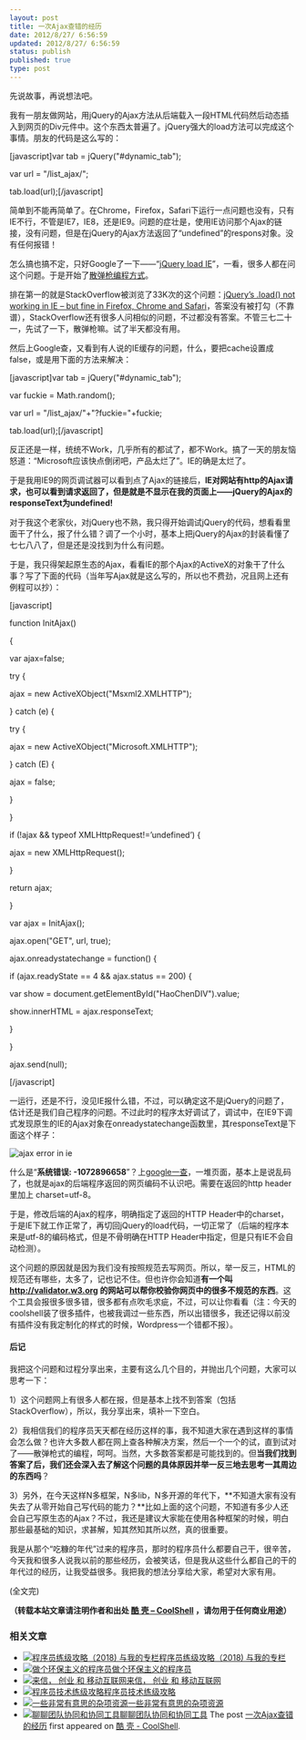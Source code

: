```yaml
---
layout: post
title: 一次Ajax查错的经历
date: 2012/8/27/ 6:56:59
updated: 2012/8/27/ 6:56:59
status: publish
published: true
type: post
---
```


先说故事，再说想法吧。


我有一朋友做网站，用jQuery的Ajax方法从后端载入一段HTML代码然后动态插入到网页的Div元件中。这个东西太普遍了。jQuery强大的load方法可以完成这个事情。朋友的代码是这么写的：


[javascript]var tab = jQuery("#dynamic\_tab");  

var url = "/list\_ajax/";  

tab.load(url);[/javascript]


简单到不能再简单了。在Chrome，Firefox，Safari下运行一点问题也没有，只有IE不行，不管是IE7，IE8，还是IE9。问题的症壮是，使用IE访问那个Ajax的链接，没有问题，但是在jQuery的Ajax方法返回了“undefined”的respons对象。没有任何报错！


怎么搞也搞不定，只好Google了一下——“[jQuery load IE](https://www.google.com/#hl=zh-CN&newwindow=1&site=&source=hp&q=jQuery+load+IE&btnK=Google+%E6%90%9C%E7%B4%A2&oq=jQuery+load+IE)”，一看，很多人都在问这个问题。于是开始了[散弹枪编程方式](https://coolshell.cn/articles/2058.html "各种流行的编程风格")。


排在第一的就是StackOverflow被浏览了33K次的这个问题：[jQuery’s .load() not working in IE – but fine in Firefox, Chrome and Safari](http://stackoverflow.com/questions/1061525/jquerys-load-not-working-in-ie-but-fine-in-firefox-chrome-and-safari)，答案没有被打勾（不靠谱），StackOverflow还有很多人问相似的问题，不过都没有答案。不管三七二十一，先试了一下，散弹枪嘛。试了半天都没有用。


然后上Google查，又看到有人说的IE缓存的问题，什么，要把cache设置成false，或是用下面的方法来解决：


[javascript]var tab = jQuery("#dynamic\_tab");  

var fuckie = Math.random();  

var url = "/list\_ajax/"+"?fuckie="+fuckie;  

tab.load(url);[/javascript]


反正还是一样，统统不Work，几乎所有的都试了，都不Work。搞了一天的朋友恼怒道：“Microsoft应该快点倒闭吧，产品太烂了”。IE的确是太烂了。



于是我用IE9的网页调试器可以看到点了Ajax的链接后，**IE对网站有http的Ajax请求，也可以看到请求返回了，但是就是不显示在我的页面上——jQuery的Ajax的responseText为undefined!**


对于我这个老家伙，对jQuery也不熟，我只得开始调试jQuery的代码，想看看里面干了什么，报了什么错？调了一个小时，基本上把jQuery的Ajax的封装看懂了七七八八了，但是还是没找到为什么有问题。


于是，我只得架起原生态的Ajax，看看IE的那个Ajax的ActiveX的对象干了什么事？写了下面的代码（当年写Ajax就是这么写的，所以也不费劲，况且网上还有例程可以抄）：


[javascript]  

function InitAjax()  

{  

 var ajax=false;  

 try {  

 ajax = new ActiveXObject("Msxml2.XMLHTTP");  

 } catch (e) {  

 try {  

 ajax = new ActiveXObject("Microsoft.XMLHTTP");  

 } catch (E) {  

 ajax = false;  

 }  

 }  

 if (!ajax && typeof XMLHttpRequest!=’undefined’) {  

 ajax = new XMLHttpRequest();  

 }  

 return ajax;  

}


var ajax = InitAjax();  

ajax.open("GET", url, true);  

ajax.onreadystatechange = function() {  

 if (ajax.readyState == 4 && ajax.status == 200) {  

 var show = document.getElementById("HaoChenDIV").value;  

 show.innerHTML = ajax.responseText;  

 }  

}  

ajax.send(null);  

[/javascript]


一运行，还是不行，没见IE报什么错，不过，可以确定这不是jQuery的问题了，估计还是我们自己程序的问题。不过此时的程序太好调试了，调试中，在IE9下调式发现原生的IE的Ajax对象在onreadystatechange函数里，其responseText是下面这个样子：


![](https://coolshell.cn/wp-content/uploads/2012/08/ajax_error.jpg "ajax error in ie")


什么是“**系统错误: -1072896658**”？上[google一查](https://www.google.com/#hl=zh-CN&newwindow=1&q=ajax+%22%E7%B3%BB%E7%BB%9F%E9%94%99%E8%AF%AF:+-1072896658%22&oq=ajax+%22%E7%B3%BB%E7%BB%9F%E9%94%99%E8%AF%AF:+-1072896658%22)，一堆页面，基本上是说乱码了，也就是ajax的后端程序返回的网页编码不认识吧。需要在返回的http header里加上 charset=utf-8。


于是，修改后端的Ajax的程序，明确指定了返回的HTTP Header中的charset，于是IE下就工作正常了，再切回jQuery的load代码，一切正常了（后端的程序本来是utf-8的编码格式，但是不骨明确在HTTP Header中指定，但是只有IE不会自动检测）。


这个问题的原因就是因为我们没有按照规范去写网页。所以，举一反三，HTML的规范还有哪些，太多了，记也记不住。但也许你会知道**有一个叫 <http://validator.w3.org> 的网站可以帮你校验你网页中的很多不规范的东西**。这个工具会报很多很多错，很多都有点吹毛求疵，不过，可以让你看看（注：今天的coolshell装了很多插件，也被我调过一些东西，所以出错很多，我还记得以前没有插件没有我定制化的样式的时候，Wordpress一个错都不报）。


#### 后记


我把这个问题和过程分享出来，主要有这么几个目的，并抛出几个问题，大家可以思考一下：


1）这个问题网上有很多人都在报，但是基本上找不到答案（包括StackOverflow），所以，我分享出来，填补一下空白。


2）我相信我们的程序员天天都在经历这样的事，我不知道大家在遇到这样的事情会怎么做？也许大多数人都在网上查各种解决方案，然后一个一个的试，直到试对了——散弹枪式的编程，呵呵。当然，大多数答案都是可能找到的。但**当我们找到答案了后，我们还会深入去了解这个问题的具体原因并举一反三地去思考一其周边的东西吗**？


3）另外，在今天这样N多框架，N多lib，N多开源的年代下，**不知道大家有没有失去了从零开始自己写代码的能力？**比如上面的这个问题，不知道有多少人还会自己写原生态的Ajax？不过，我还是建议大家能在使用各种框架的时候，明白那些最基础的知识，求甚解，知其然知其所以然，真的很重要。


我是从那个“吃糠的年代”过来的程序员，那时的程序员什么都要自己干，很辛苦，今天我和很多人说我以前的那些经历，会被笑话，但是我从这些什么都自己的干的年代过的经历，让我受益很多。我把我的想法分享给大家，希望对大家有用。


(全文完)



**（转载本站文章请注明作者和出处 [酷 壳 – CoolShell](https://coolshell.cn/) ，请勿用于任何商业用途）**



### 相关文章

* [![程序员练级攻略（2018)  与我的专栏](https://coolshell.cn/wp-content/uploads/2018/05/300x262-150x150.jpg)](https://coolshell.cn/articles/18360.html)[程序员练级攻略（2018) 与我的专栏](https://coolshell.cn/articles/18360.html)
* [![做个环保主义的程序员](https://coolshell.cn/wp-content/uploads/2012/04/Green-Computing-150x150.jpg)](https://coolshell.cn/articles/7186.html)[做个环保主义的程序员](https://coolshell.cn/articles/7186.html)
* [![来信， 创业 和 移动互联网](https://coolshell.cn/wp-content/plugins/wordpress-23-related-posts-plugin/static/thumbs/2.jpg)](https://coolshell.cn/articles/5815.html)[来信， 创业 和 移动互联网](https://coolshell.cn/articles/5815.html)
* [![程序员技术练级攻略](https://coolshell.cn/wp-content/uploads/2011/07/programmer-150x150.png)](https://coolshell.cn/articles/4990.html)[程序员技术练级攻略](https://coolshell.cn/articles/4990.html)
* [![一些非常有意思的杂项资源](https://coolshell.cn/wp-content/uploads/2010/09/biolab-150x150.jpg)](https://coolshell.cn/articles/3013.html)[一些非常有意思的杂项资源](https://coolshell.cn/articles/3013.html)
* [![聊聊团队协同和协同工具](https://coolshell.cn/wp-content/uploads/2022/10/communication-150x150.png)](https://coolshell.cn/articles/22298.html)[聊聊团队协同和协同工具](https://coolshell.cn/articles/22298.html)
The post [一次Ajax查错的经历](https://coolshell.cn/articles/8170.html) first appeared on [酷 壳 - CoolShell](https://coolshell.cn).